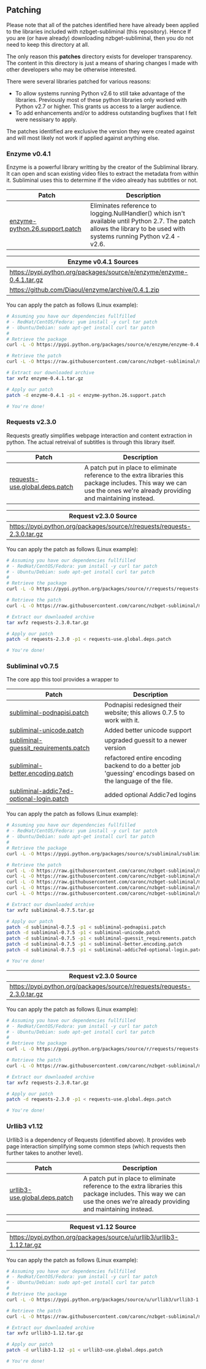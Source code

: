 ## Patching
Please note that all of the patches identified here have already been applied
to the libraries included with nzbget-subliminal (this repository).  Hence If you
are (or have already) downloading nzbget-subliminal, then you do not need to keep
this directory at all.

The only reason this __patches__ directory exists for developer transparency.
The content in this directory is just a means of sharing changes I made with other
developers who may be otherwise interested.

There were several libraries patched for various reasons:
* To allow systems running Python v2.6 to still take advantage of the libraries. Previously most of these python libraries only worked with Python v2.7 or higher. This grants us access to a larger audience.
* To add enhancements and/or to address outstanding bugfixes that I felt were nessisary to apply.

The patches identified are exclusive the version they were created against and
will most likely not work if applied against anything else.

### Enzyme v0.4.1
Enzyme is a powerful library writting by the creator of the Subliminal
library. It can open and scan existing video files to extract the metadata
from within it. Subliminal uses this to determine if the video already has
subtitles or not.

| Patch | Description |
| ----- | ----------- |
| [enzyme-python.26.support.patch](https://github.com/caronc/nzbget-subliminal/blob/master/patches/enzyme-python.26.support.patch) | Eliminates reference to logging.NullHandler() which isn't available until Python 2.7. The patch allows the library to be used with systems running Python v2.4 - v2.6.

| Enzyme v0.4.1 Sources |
| --------------------- |
| https://pypi.python.org/packages/source/e/enzyme/enzyme-0.4.1.tar.gz |
| https://github.com/Diaoul/enzyme/archive/0.4.1.zip |

You can apply the patch as follows (Linux example):
```bash
# Assuming you have our dependencies fullfilled
# - RedHat/CentOS/Fedora: yum install -y curl tar patch
# - Ubuntu/Debian: sudo apt-get install curl tar patch
#
# Retrieve the package
curl -L -O https://pypi.python.org/packages/source/e/enzyme/enzyme-0.4.1.tar.gz

# Retrieve the patch
curl -L -O https://raw.githubusercontent.com/caronc/nzbget-subliminal/master/patches/enzyme-python.26.support.patch

# Extract our downloaded archive
tar xvfz enzyme-0.4.1.tar.gz

# Apply our patch
patch -d enzyme-0.4.1 -p1 < enzyme-python.26.support.patch

# You're done!
```

### Requests v2.3.0
Requests greatly simplifies webpage interaction and content extraction in
python. The actual retreival of subtitles is through this library itself.

| Patch | Description |
| ----- | ----------- |
| [requests-use.global.deps.patch](https://github.com/caronc/nzbget-subliminal/blob/master/patches/requests-use.global.deps.patch) | A patch put in place to eliminate reference to the extra libraries this package includes. This way we can use the ones we're already providing and maintaining instead.

| Request v2.3.0 Source |
| --------------------- |
| https://pypi.python.org/packages/source/r/requests/requests-2.3.0.tar.gz |

You can apply the patch as follows (Linux example):
```bash
# Assuming you have our dependencies fullfilled
# - RedHat/CentOS/Fedora: yum install -y curl tar patch
# - Ubuntu/Debian: sudo apt-get install curl tar patch
#
# Retrieve the package
curl -L -O https://pypi.python.org/packages/source/r/requests/requests-2.3.0.tar.gz

# Retrieve the patch
curl -L -O https://raw.githubusercontent.com/caronc/nzbget-subliminal/master/patches/requests-use.global.deps.patch

# Extract our downloaded archive
tar xvfz requests-2.3.0.tar.gz

# Apply our patch
patch -d requests-2.3.0 -p1 < requests-use.global.deps.patch

# You're done!
```

### Subliminal v0.7.5
The core app this tool provides a wrapper to

| Patch | Description |
| ----- | ----------- |
| [subliminal-podnapisi.patch](https://github.com/caronc/nzbget-subliminal/blob/master/patches/subliminal-podnapisi.patch) | Podnapisi redesigned their website; this allows 0.7.5 to work with it.
| [subliminal-unicode.patch](https://github.com/caronc/nzbget-subliminal/blob/master/patches/subliminal-unicode.patch) | Added better unicode support
| [subliminal-guessit_requirements.patch](https://github.com/caronc/nzbget-subliminal/blob/master/patches/subliminal-guessit_requirements.patch) | upgraded guessit to a newer version
| [subliminal-better.encoding.patch](https://github.com/caronc/nzbget-subliminal/blob/master/patches/subliminal-better.encoding.patch) | refactored entire encoding backend to do a better job 'guessing' encodings based on the language of the file.
| [subliminal-addic7ed-optional-login.patch](https://github.com/caronc/nzbget-subliminal/blob/master/patches/subliminal-addic7ed-optional-login.patch) | added optional Addic7ed logins


You can apply the patch as follows (Linux example):
```bash
# Assuming you have our dependencies fullfilled
# - RedHat/CentOS/Fedora: yum install -y curl tar patch
# - Ubuntu/Debian: sudo apt-get install curl tar patch
#
# Retrieve the package
curl -L -O https://pypi.python.org/packages/source/s/subliminal/subliminal-0.7.5.tar.gz

# Retrieve the patch
curl -L -O https://raw.githubusercontent.com/caronc/nzbget-subliminal/master/patches/subliminal-podnapisi.patch
curl -L -O https://raw.githubusercontent.com/caronc/nzbget-subliminal/master/patches/subliminal-unicode.patch
curl -L -O https://raw.githubusercontent.com/caronc/nzbget-subliminal/master/patches/subliminal-guessit_requirements.patch
curl -L -O https://raw.githubusercontent.com/caronc/nzbget-subliminal/master/patches/subliminal-better.encoding.patch
curl -L -O https://raw.githubusercontent.com/caronc/nzbget-subliminal/master/patches/subliminal-addic7ed-optional-login.patch

# Extract our downloaded archive
tar xvfz subliminal-0.7.5.tar.gz

# Apply our patch
patch -d subliminal-0.7.5 -p1 < subliminal-podnapisi.patch
patch -d subliminal-0.7.5 -p1 < subliminal-unicode.patch
patch -d subliminal-0.7.5 -p1 < subliminal-guessit_requirements.patch
patch -d subliminal-0.7.5 -p1 < subliminal-better.encoding.patch
patch -d subliminal-0.7.5 -p1 < subliminal-addic7ed-optional-login.patch

# You're done!
```

| Request v2.3.0 Source |
| --------------------- |
| https://pypi.python.org/packages/source/r/requests/requests-2.3.0.tar.gz |

You can apply the patch as follows (Linux example):
```bash
# Assuming you have our dependencies fullfilled
# - RedHat/CentOS/Fedora: yum install -y curl tar patch
# - Ubuntu/Debian: sudo apt-get install curl tar patch
#
# Retrieve the package
curl -L -O https://pypi.python.org/packages/source/r/requests/requests-2.3.0.tar.gz

# Retrieve the patch
curl -L -O https://raw.githubusercontent.com/caronc/nzbget-subliminal/master/patches/requests-use.global.deps.patch

# Extract our downloaded archive
tar xvfz requests-2.3.0.tar.gz

# Apply our patch
patch -d requests-2.3.0 -p1 < requests-use.global.deps.patch

# You're done!
```


### Urllib3 v1.12
Urllib3 is a dependency of Requests (identified above).  It provides web page
interaction simplifying some common steps (which requests then further takes
to another level).

| Patch | Description |
| ----- | ----------- |
| [urllib3-use.global.deps.patch](https://github.com/caronc/nzbget-subliminal/blob/master/patches/urllib3-use.global.deps.patch) | A patch put in place to eliminate reference to the extra libraries this package includes. This way we can use the ones we're already providing and maintaining instead.

| Request v1.12 Source |
| --------------------- |
| https://pypi.python.org/packages/source/u/urllib3/urllib3-1.12.tar.gz |

You can apply the patch as follows (Linux example):
```bash
# Assuming you have our dependencies fullfilled
# - RedHat/CentOS/Fedora: yum install -y curl tar patch
# - Ubuntu/Debian: sudo apt-get install curl tar patch
#
# Retrieve the package
curl -L -O https://pypi.python.org/packages/source/u/urllib3/urllib3-1.12.tar.gz

# Retrieve the patch
curl -L -O https://raw.githubusercontent.com/caronc/nzbget-subliminal/master/patches/urllib3-use.global.deps.patch

# Extract our downloaded archive
tar xvfz urllib3-1.12.tar.gz

# Apply our patch
patch -d urllib3-1.12 -p1 < urllib3-use.global.deps.patch

# You're done!
```
